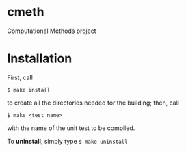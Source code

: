 # cmeth
Computational Methods project

# Installation
First, call

`$ make install`

to create all the directories needed for the building;
then, call

`$ make <test_name>`

with the name of the unit test to be compiled.

To **uninstall**, simply type
`$ make uninstall`
